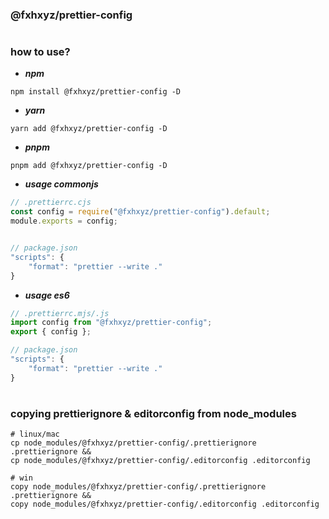 ### @fxhxyz/prettier-config

#

### how to use?
+ ***npm***
```
npm install @fxhxyz/prettier-config -D
```

+ ***yarn***
```
yarn add @fxhxyz/prettier-config -D
```

+ ***pnpm***
```
pnpm add @fxhxyz/prettier-config -D
```

+ ***usage commonjs***
```js
// .prettierrc.cjs
const config = require("@fxhxyz/prettier-config").default;
module.exports = config;


// package.json
"scripts": {
    "format": "prettier --write ."
}
```

+ ***usage es6***
```js
// .prettierrc.mjs/.js
import config from "@fxhxyz/prettier-config";
export { config };

// package.json
"scripts": {
    "format": "prettier --write ."
}
```


#

### copying prettierignore & editorconfig from node_modules
```
# linux/mac
cp node_modules/@fxhxyz/prettier-config/.prettierignore .prettierignore &&
cp node_modules/@fxhxyz/prettier-config/.editorconfig .editorconfig

# win
copy node_modules/@fxhxyz/prettier-config/.prettierignore .prettierignore &&
copy node_modules/@fxhxyz/prettier-config/.editorconfig .editorconfig
```
